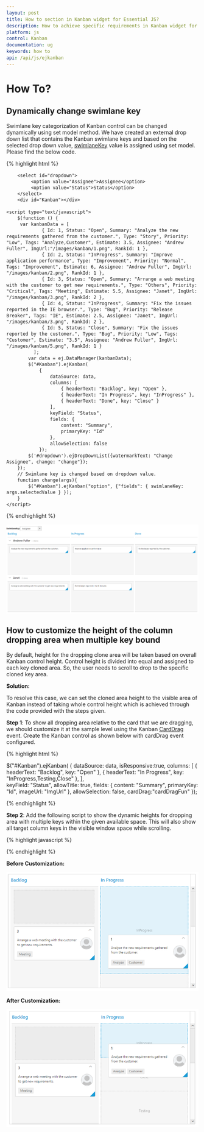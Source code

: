 ```yaml
---
layout: post
title: How to section in Kanban widget for Essential JS? 
description: How to achieve specific requirements in Kanban widget for Essential JS
platform: js
control: Kanban
documentation: ug
keywords: how to 
api: /api/js/ejkanban
---
```


# How To?

## Dynamically change swimlane key

Swimlane key categorization of Kanban control can be changed dynamically using set model method.  We have created an external drop down list that contains the Kanban swimlane keys and based on the selected drop down value, [swimlaneKey](https://help.syncfusion.com/api/js/ejkanban#members:fields-swimlanekey) value is assigned using set model.  Please find the below code.

{% highlight html %}

        <select id="dropdown">
	         <option value="Assignee">Assignee</option>
			 <option value="Status">Status</option>
	    </select>
        <div id="Kanban"></div>

    <script type="text/javascript">
        $(function () {
		 var kanbanData = [
                 { Id: 1, Status: "Open", Summary: "Analyze the new requirements gathered from the customer.", Type: "Story", Priority: "Low", Tags: "Analyze,Customer", Estimate: 3.5, Assignee: "Andrew Fuller", ImgUrl:"/images/kanban/1.png", RankId: 1 },
				 { Id: 2, Status: "InProgress", Summary: "Improve application performance", Type: "Improvement", Priority: "Normal", Tags: "Improvement", Estimate: 6, Assignee: "Andrew Fuller", ImgUrl: "/images/kanban/2.png", RankId: 1 },
				 { Id: 3, Status: "Open", Summary: "Arrange a web meeting with the customer to get new requirements.", Type: "Others", Priority: "Critical", Tags: "Meeting", Estimate: 5.5, Assignee: "Janet", ImgUrl: "/images/kanban/3.png", RankId: 2 },
				 { Id: 4, Status: "InProgress", Summary: "Fix the issues reported in the IE browser.", Type: "Bug", Priority: "Release Breaker", Tags: "IE", Estimate: 2.5, Assignee: "Janet", ImgUrl: "/images/kanban/3.png", RankId: 2 },
				 { Id: 5, Status: "Close", Summary: "Fix the issues reported by the customer.", Type: "Bug", Priority: "Low", Tags: "Customer", Estimate: "3.5", Assignee: "Andrew Fuller", ImgUrl: "/images/kanban/5.png", RankId: 1 }
		      ];
            var data = ej.DataManager(kanbanData);
            $("#Kanban").ejKanban(
                {
                    dataSource: data,
                    columns: [
                        { headerText: "Backlog", key: "Open" },
                        { headerText: "In Progress", key: "InProgress" },
                        { headerText: "Done", key: "Close" }
                    ],                                                           			
                    keyField: "Status",
					fields: {
					    content: "Summary",
					    primaryKey: "Id"
					},
					allowSelection: false
                });
		    $('#dropdown').ejDropDownList({watermarkText: "Change Assignee", change: "change"});
        });
		// Swimlane key is changed based on dropdown value.
		function change(args){
		    $("#Kanban").ejKanban("option", {"fields": { swimlaneKey: args.selectedValue } });
        }
    </script>

{% endhighlight %} 

![](how-to_images/how_to_img1.png)


## How to customize the height of the column dropping area when multiple key bound

 By default, height for the dropping clone area will be taken based on overall Kanban control height. Control height is divided into equal and assigned to each key cloned area. So, the user needs to scroll to drop to the specific cloned key area.

**Solution:**

To resolve this case, we can set the cloned area height to the visible area of Kanban instead of taking whole control height which is achieved through the code provided with the steps given.

**Step 1**:  To show all dropping area relative to the card that we are dragging, we should customize it at the sample level using the Kanban [CardDrag](https://help.syncfusion.com/api/js/ejkanban#events:carddrag) event. Create the Kanban control as shown below with cardDrag event configured.

 {% highlight html %}

   $("#Kanban").ejKanban(
                {
                    dataSource: data,
	                isResponsive:true,
                    columns: [
                        { headerText: "Backlog", key: "Open" },
                        { headerText: "In Progress", key: "InProgress,Testing,Close" },
                    ],                                                           			
                    keyField: "Status",
	                allowTitle: true,
	                fields: {
	                    content: "Summary",
					    primaryKey: "Id",
					    imageUrl: "ImgUrl"
					},
					allowSelection: false,
					cardDrag:"cardDragFun"
                });


 {% endhighlight %}
 

 **Step 2**: Add the following script to show the dynamic heights for dropping area with multiple keys within the given available space. This will also show all target column keys in the visible window space while scrolling.


 {% highlight javascript %}

   <script type="text/javascript">

    function cardDragFun(e) {

        if ($(e.dragTarget).hasClass('e-columnkey') || $(e.dragTarget).hasClass('e-rowcell')) {
            var target;
            $(e.dragTarget).hasClass('e-columnkey') ? target = $(e.dragTarget) : target = $(e.dragTarget).find('.e-columnkey');
            if (target.hasClass('e-columnkey')) {
                var scrollTop, height, scrollElem;
                var multiKeyDiv = target.parent();
                multiKeyDiv.css('vertical-align', 'top');
                if (this.model.allowScrolling && this.kanbanContent.hasClass('e-scroller')) {
                    var scrollObj = this.kanbanContent.data('ejScroller');
                    scrollTop = scrollObj.scrollTop();
                    height = this.kanbanContent.height();
                }
                else {
                    scrollElem = document.scrollingElement ? document.scrollingElement : document.documentElement
                    scrollTop = scrollElem.scrollTop === 0 ? 0 : (scrollElem.scrollTop > target.parents('.e-rowcell')[0].offsetTop ? scrollElem.scrollTop - target.parents('.e-rowcell')[0].offsetTop : target.parents('.e-rowcell')[0].offsetTop - scrollElem.scrollTop);
                    height = $(window).height() - (scrollElem.scrollTop > target.parents('.e-rowcell')[0].offsetTop ? 0 : target.parents('.e-rowcell')[0].offsetTop - scrollElem.scrollTop);
                    if ((window.innerHeight + window.scrollY) >= Math.round(document.body.offsetHeight)) {
                        height = height - ($(document).height() - (target.parents('.e-rowcell')[0].offsetHeight + target.parents('.e-rowcell')[0].offsetTop))
                    }
                }
                multiKeyDiv.height(height);
                var innerHeight = height / multiKeyDiv.children().length;
                multiKeyDiv.children().height(innerHeight);
                scrollTop > 0 ? multiKeyDiv.css('top', scrollTop) : multiKeyDiv.css('top', '');
                multiKeyDiv.find('.e-text').css('top', innerHeight / 2);
            }
        }
    }

</script>

  {% endhighlight %}


**Before Customization:**

  ![Before Customization image](how-to_images\Before_img.png)


**After Customization:**
  
  ![After Customization image](how-to_images\After_img.png)
   
